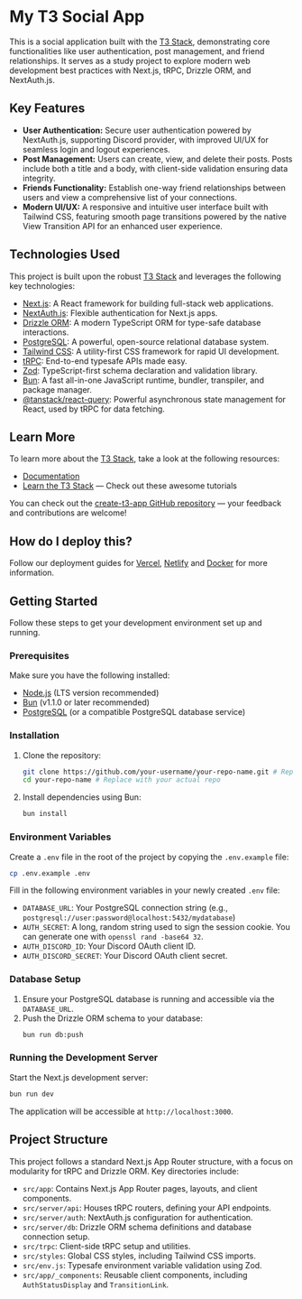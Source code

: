 # My T3 Social App

This is a social application built with the [T3 Stack](https://create.t3.gg/), demonstrating core functionalities like user authentication, post management, and friend relationships. It serves as a study project to explore modern web development best practices with Next.js, tRPC, Drizzle ORM, and NextAuth.js.

## Key Features

-   **User Authentication:** Secure user authentication powered by NextAuth.js, supporting Discord provider, with improved UI/UX for seamless login and logout experiences.
-   **Post Management:** Users can create, view, and delete their posts. Posts include both a title and a body, with client-side validation ensuring data integrity.
-   **Friends Functionality:** Establish one-way friend relationships between users and view a comprehensive list of your connections.
-   **Modern UI/UX:** A responsive and intuitive user interface built with Tailwind CSS, featuring smooth page transitions powered by the native View Transition API for an enhanced user experience.

## Technologies Used

This project is built upon the robust [T3 Stack](https://create.t3.gg/) and leverages the following key technologies:

-   [Next.js](https://nextjs.org): A React framework for building full-stack web applications.
-   [NextAuth.js](https://next-auth.js.org): Flexible authentication for Next.js apps.
-   [Drizzle ORM](https://orm.drizzle.team): A modern TypeScript ORM for type-safe database interactions.
-   [PostgreSQL](https://www.postgresql.org/): A powerful, open-source relational database system.
-   [Tailwind CSS](https://tailwindcss.com): A utility-first CSS framework for rapid UI development.
-   [tRPC](https://trpc.io): End-to-end typesafe APIs made easy.
-   [Zod](https://zod.dev/): TypeScript-first schema declaration and validation library.
-   [Bun](https://bun.sh/): A fast all-in-one JavaScript runtime, bundler, transpiler, and package manager.
-   [@tanstack/react-query](https://tanstack.com/query/latest): Powerful asynchronous state management for React, used by tRPC for data fetching.

## Learn More

To learn more about the [T3 Stack](https://create.t3.gg/), take a look at the following resources:

- [Documentation](https://create.t3.gg/)
- [Learn the T3 Stack](https://create.t3.gg/en/faq#what-learning-resources-are-currently-available) — Check out these awesome tutorials

You can check out the [create-t3-app GitHub repository](https://github.com/t3-oss/create-t3-app) — your feedback and contributions are welcome!

## How do I deploy this?

Follow our deployment guides for [Vercel](https://create.t3.gg/en/deployment/vercel), [Netlify](https://create.t3.gg/en/deployment/netlify) and [Docker](https://create.t3.gg/en/deployment/docker) for more information.

## Getting Started

Follow these steps to get your development environment set up and running.

### Prerequisites

Make sure you have the following installed:

-   [Node.js](https://nodejs.org/en/download/) (LTS version recommended)
-   [Bun](https://bun.sh/docs/installation) (v1.1.0 or later recommended)
-   [PostgreSQL](https://www.postgresql.org/download/) (or a compatible PostgreSQL database service)

### Installation

1.  Clone the repository:
    ```bash
    git clone https://github.com/your-username/your-repo-name.git # Replace with your actual repo
    cd your-repo-name # Replace with your actual repo
    ```
2.  Install dependencies using Bun:
    ```bash
    bun install
    ```

### Environment Variables

Create a `.env` file in the root of the project by copying the `.env.example` file:

```bash
cp .env.example .env
```

Fill in the following environment variables in your newly created `.env` file:

-   `DATABASE_URL`: Your PostgreSQL connection string (e.g., `postgresql://user:password@localhost:5432/mydatabase`)
-   `AUTH_SECRET`: A long, random string used to sign the session cookie. You can generate one with `openssl rand -base64 32`.
-   `AUTH_DISCORD_ID`: Your Discord OAuth client ID.
-   `AUTH_DISCORD_SECRET`: Your Discord OAuth client secret.

### Database Setup

1.  Ensure your PostgreSQL database is running and accessible via the `DATABASE_URL`.
2.  Push the Drizzle ORM schema to your database:
    ```bash
    bun run db:push
    ```

### Running the Development Server

Start the Next.js development server:

```bash
bun run dev
```

The application will be accessible at `http://localhost:3000`.

## Project Structure

This project follows a standard Next.js App Router structure, with a focus on modularity for tRPC and Drizzle ORM. Key directories include:

-   `src/app`: Contains Next.js App Router pages, layouts, and client components.
-   `src/server/api`: Houses tRPC routers, defining your API endpoints.
-   `src/server/auth`: NextAuth.js configuration for authentication.
-   `src/server/db`: Drizzle ORM schema definitions and database connection setup.
-   `src/trpc`: Client-side tRPC setup and utilities.
-   `src/styles`: Global CSS styles, including Tailwind CSS imports.
-   `src/env.js`: Typesafe environment variable validation using Zod.
-   `src/app/_components`: Reusable client components, including `AuthStatusDisplay` and `TransitionLink`.
